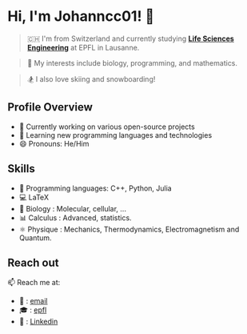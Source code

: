 # Hi, I'm **Johanncc01**! 👋

>🇨🇭 I'm from Switzerland and currently studying [**Life Sciences Engineering**](https://www.epfl.ch/education/bachelor/programs/life-sciences-engineering/) at EPFL in Lausanne.

>🧬 My interests include biology, programming, and mathematics.

>🏂 I also love skiing and snowboarding! 

## Profile Overview

- 🔭 Currently working on various open-source projects
- 🌱 Learning new programming languages and technologies
- 😄 Pronouns: He/Him

## Skills

- 🌟 Programming languages: C++, Python, Julia
- 💻 LaTeX
- 🧬 Biology : Molecular, cellular, ...
- 📊 Calculus : Advanced, statistics. 
- ⚛️ Physique : Mechanics, Thermodynamics, Electromagnetism and Quantum.

## Reach out

📫 Reach me at: 
- 📧  : [email](mailto:johann.clausen@epfl.com)
- 🎓 : [epfl](https://people.epfl.ch/johann.clausen)
- 📄 : [Linkedin](https://www.linkedin.com/in/johanncc01/)

